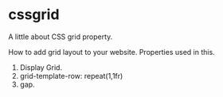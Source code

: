 # cssgrid
A little about CSS grid property.

How to add grid layout to your website.
Properties used in this.
1) Display Grid.
2) grid-template-row: repeat(1,1fr)
3) gap.
   
   


